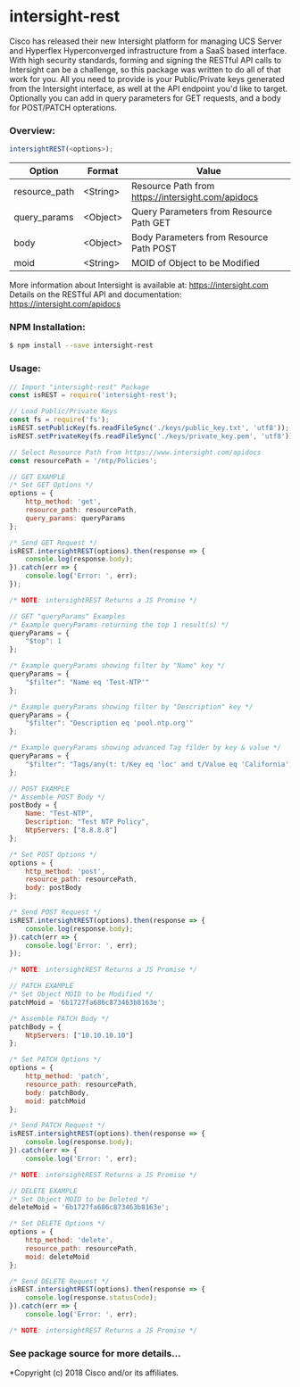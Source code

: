 # intersight-rest

Cisco has released their new Intersight platform for managing UCS Server and Hyperflex Hyperconverged infrastructure from a SaaS based interface. With high security standards, forming and signing the RESTful API calls to Intersight can be a challenge, so this package was written to do all of that work for you. All you need to provide is your Public/Private keys generated from the Intersight interface, as well at the API endpoint you'd like to target. Optionally you can add in query parameters for GET requests, and a body for POST/PATCH opterations.  

### **Overview:**
```js
intersightREST(<options>);
```

| Option | Format | Value |
| ------ | ------ | ------ |
| resource_path | &lt;String&gt; | Resource Path from https://intersight.com/apidocs |
| query_params | &lt;Object&gt; | Query Parameters from Resource Path GET |
| body | &lt;Object&gt; | Body Parameters from Resource Path POST|
| moid | &lt;String&gt; | MOID of Object to be Modified |

More information about Intersight is available at: https://intersight.com  
Details on the RESTful API and documentation: https://intersight.com/apidocs  

### **NPM Installation:**

```sh
$ npm install --save intersight-rest
```

### **Usage:**

```js
// Import "intersight-rest" Package
const isREST = require('intersight-rest');

// Load Public/Private Keys
const fs = require('fs');
isREST.setPublicKey(fs.readFileSync('./keys/public_key.txt', 'utf8'));
isREST.setPrivateKey(fs.readFileSync('./keys/private_key.pem', 'utf8'));

// Select Resource Path from https://www.intersight.com/apidocs
const resourcePath = '/ntp/Policies';

// GET EXAMPLE
/* Set GET Options */
options = {
    http_method: 'get',
    resource_path: resourcePath,
    query_params: queryParams
};

/* Send GET Request */
isREST.intersightREST(options).then(response => {
    console.log(response.body);
}).catch(err => {
    console.log('Error: ', err);
});

/* NOTE: intersightREST Returns a JS Promise */

// GET "queryParams" Examples
/* Example queryParams returning the top 1 result(s) */
queryParams = {
    "$top": 1
};

/* Example queryParams showing filter by "Name" key */
queryParams = {
    "$filter": "Name eq 'Test-NTP'"
};

/* Example queryParams showing filter by "Description" key */
queryParams = {
    "$filter": "Description eq 'pool.ntp.org'"
};

/* Example queryParams showing advanced Tag filder by key & value */
queryParams = {
    "$filter": "Tags/any(t: t/Key eq 'loc' and t/Value eq 'California')"
};

// POST EXAMPLE
/* Assemble POST Body */
postBody = {
    Name: "Test-NTP",
    Description: "Test NTP Policy",
    NtpServers: ["8.8.8.8"]
};

/* Set POST Options */
options = {
    http_method: 'post',
    resource_path: resourcePath,
    body: postBody
};

/* Send POST Request */
isREST.intersightREST(options).then(response => {
    console.log(response.body);
}).catch(err => {
    console.log('Error: ', err);
});

/* NOTE: intersightREST Returns a JS Promise */

// PATCH EXAMPLE
/* Set Object MOID to be Modified */
patchMoid = '6b1727fa686c873463b8163e';

/* Assemble PATCH Body */
patchBody = {
    NtpServers: ["10.10.10.10"]
};

/* Set PATCH Options */
options = {
    http_method: 'patch',
    resource_path: resourcePath,
    body: patchBody,
    moid: patchMoid
};

/* Send PATCH Request */
isREST.intersightREST(options).then(response => {
    console.log(response.body);
}).catch(err => {
    console.log('Error: ', err);

/* NOTE: intersightREST Returns a JS Promise */

// DELETE EXAMPLE
/* Set Object MOID to be Deleted */
deleteMoid = '6b1727fa686c873463b8163e';

/* Set DELETE Options */
options = {
    http_method: 'delete',
    resource_path: resourcePath,
    moid: deleteMoid
};

/* Send DELETE Request */
isREST.intersightREST(options).then(response => {
    console.log(response.statusCode);
}).catch(err => {
    console.log('Error: ', err);

/* NOTE: intersightREST Returns a JS Promise */
```

### See package source for more details...

*Copyright (c) 2018 Cisco and/or its affiliates.
